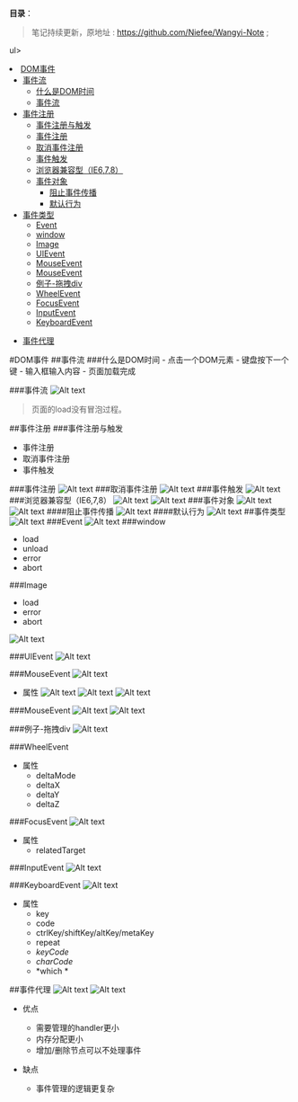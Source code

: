 **目录**：

>笔记持续更新，原地址 : https://github.com/Niefee/Wangyi-Note ;

ul>
<li><a href="#dom事件">DOM事件</a><ul>
<li><a href="#事件流">事件流</a><ul>
<li><a href="#什么是dom时间">什么是DOM时间</a></li>
<li><a href="#事件流-1">事件流</a></li>
</ul>
</li>
<li><a href="#事件注册">事件注册</a><ul>
<li><a href="#事件注册与触发">事件注册与触发</a></li>
<li><a href="#事件注册-1">事件注册</a></li>
<li><a href="#取消事件注册">取消事件注册</a></li>
<li><a href="#事件触发">事件触发</a></li>
<li><a href="#浏览器兼容型ie678">浏览器兼容型（IE6,7,8）</a></li>
<li><a href="#事件对象">事件对象</a><ul>
<li><a href="#阻止事件传播">阻止事件传播</a></li>
<li><a href="#默认行为">默认行为</a></li>
</ul>
</li>
</ul>
</li>
<li><a href="#事件类型">事件类型</a><ul>
<li><a href="#event">Event</a></li>
<li><a href="#window">window</a></li>
<li><a href="#image">Image</a></li>
<li><a href="#uievent">UIEvent</a></li>
<li><a href="#mouseevent">MouseEvent</a></li>
<li><a href="#mouseevent-1">MouseEvent</a></li>
<li><a href="#例子-拖拽div">例子-拖拽div</a></li>
<li><a href="#wheelevent">WheelEvent</a></li>
<li><a href="#focusevent">FocusEvent</a></li>
<li><a href="#inputevent">InputEvent</a></li>
<li><a href="#keyboardevent">KeyboardEvent</a></li>
</ul>
</li>
</ul>
<ul>
<li><a href="#事件代理">事件代理</a></li>
</ul>
</li>
</ul>
#DOM事件
##事件流
###什么是DOM时间
 - 点击一个DOM元素
 - 键盘按下一个键
 - 输入框输入内容
 - 页面加载完成

###事件流
![Alt text](img/1435113961240.png)
>页面的load没有冒泡过程。

##事件注册
###事件注册与触发
 - 事件注册
 - 取消事件注册
 - 事件触发

###事件注册
![Alt text](img/1435114270543.png)
###取消事件注册
![Alt text](img/1435114337190.png)
###事件触发
![Alt text](img/1435114386012.png)
###浏览器兼容型（IE6,7,8）
![Alt text](img/1435114457573.png)
![Alt text](img/1435114476286.png)
###事件对象
![Alt text](img/1435114725461.png)
![Alt text](img/1435114854122.png)
####阻止事件传播
![Alt text](img/1435114925932.png)
####默认行为
![Alt text](img/1435114991307.png)
##事件类型
![Alt text](img/1435115097630.png)
###Event
![Alt text](img/1435115166331.png)
###window
 - load
 - unload
 - error
 - abort

###Image
 - load
 - error
 - abort

![Alt text](img/1435115264693.png)

###UIEvent
![Alt text](img/1435115365640.png)

###MouseEvent
![Alt text](img/1435115418027.png)

 - 属性
![Alt text](img/1435116271895.png)
![Alt text](img/1435116279593.png)
![Alt text](img/1435116324104.png)

###MouseEvent
![Alt text](img/1435116377088.png)
![Alt text](img/1435116492380.png)

###例子-拖拽div
![Alt text](img/1435116865061.png)

###WheelEvent
 - 属性
	 - deltaMode
	 - deltaX
	 - deltaY
	 - deltaZ


###FocusEvent
![Alt text](img/1435117124160.png)
 - 属性
	 - relatedTarget

###InputEvent
![Alt text](img/1435117331995.png)

###KeyboardEvent
![Alt text](img/1435117361296.png)
 - 属性
	 - key
	 - code
	 - ctrlKey/shiftKey/altKey/metaKey
	 - repeat
	 - *keyCode*
	 - *charCode*
	 - *which	*


##事件代理
![Alt text](img/1435122040022.png)
![Alt text](img/1435122213981.png)
 - 优点
	 - 需要管理的handler更小
	 - 内存分配更小
	 - 增加/删除节点可以不处理事件

 - 缺点
	 - 事件管理的逻辑更复杂

